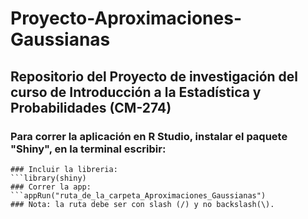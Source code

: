 # Proyecto-Aproximaciones-Gaussianas
## Repositorio del Proyecto de investigación del curso de Introducción a la Estadística y Probabilidades (CM-274)

### Para correr la aplicación en R Studio, instalar el paquete "Shiny", en la terminal escribir:
```install.packages("shiny")
### Incluir la libreria:
```library(shiny)
### Correr la app:
```appRun("ruta_de_la_carpeta_Aproximaciones_Gaussianas")
### Nota: la ruta debe ser con slash (/) y no backslash(\).
